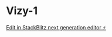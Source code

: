# Vizy-1

[Edit in StackBlitz next generation editor ⚡️](https://stackblitz.com/~/github.com/gettguss/Vizy-1)